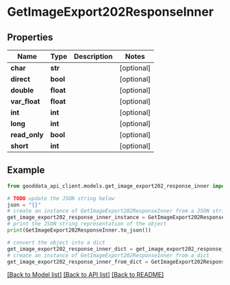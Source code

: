 # GetImageExport202ResponseInner


## Properties

Name | Type | Description | Notes
------------ | ------------- | ------------- | -------------
**char** | **str** |  | [optional] 
**direct** | **bool** |  | [optional] 
**double** | **float** |  | [optional] 
**var_float** | **float** |  | [optional] 
**int** | **int** |  | [optional] 
**long** | **int** |  | [optional] 
**read_only** | **bool** |  | [optional] 
**short** | **int** |  | [optional] 

## Example

```python
from gooddata_api_client.models.get_image_export202_response_inner import GetImageExport202ResponseInner

# TODO update the JSON string below
json = "{}"
# create an instance of GetImageExport202ResponseInner from a JSON string
get_image_export202_response_inner_instance = GetImageExport202ResponseInner.from_json(json)
# print the JSON string representation of the object
print(GetImageExport202ResponseInner.to_json())

# convert the object into a dict
get_image_export202_response_inner_dict = get_image_export202_response_inner_instance.to_dict()
# create an instance of GetImageExport202ResponseInner from a dict
get_image_export202_response_inner_from_dict = GetImageExport202ResponseInner.from_dict(get_image_export202_response_inner_dict)
```
[[Back to Model list]](../README.md#documentation-for-models) [[Back to API list]](../README.md#documentation-for-api-endpoints) [[Back to README]](../README.md)


